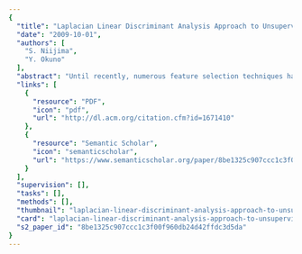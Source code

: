 ```yaml
---
{
  "title": "Laplacian Linear Discriminant Analysis Approach to Unsupervised Feature Selection",
  "date": "2009-10-01",
  "authors": [
    "S. Niijima",
    "Y. Okuno"
  ],
  "abstract": "Until recently, numerous feature selection techniques have been proposed and found wide applications in genomics and proteomics. For instance, feature/gene selection has proven to be useful for biomarker discovery from microarray and mass spectrometry data. While supervised feature selection has been explored extensively, there are only a few unsupervised methods that can be applied to exploratory data analysis. In this paper, we address the problem of unsupervised feature selection. First, we extend Laplacian linear discriminant analysis (LLDA) to unsupervised cases. Second, we propose a novel algorithm for computing LLDA, which is efficient in the case of high dimensionality and small sample size as in microarray data. Finally, an unsupervised feature selection method, called LLDA-based recursive feature elimination (LLDA-RFE), is proposed. We apply LLDA-RFE to several public data sets of cancer microarrays and compare its performance with those of Laplacian score and SVD-entropy, two state-of-the-art unsupervised methods, and with that of Fisher score, a supervised filter method. Our results demonstrate that LLDA-RFE outperforms Laplacian score and shows favorable performance against SVD-entropy. It performs even better than Fisher score for some of the data sets, despite the fact that LLDA-RFE is fully unsupervised.",
  "links": [
    {
      "resource": "PDF",
      "icon": "pdf",
      "url": "http://dl.acm.org/citation.cfm?id=1671410"
    },
    {
      "resource": "Semantic Scholar",
      "icon": "semanticscholar",
      "url": "https://www.semanticscholar.org/paper/8be1325c907ccc1c3f00f960db24d42ffdc3d5da"
    }
  ],
  "supervision": [],
  "tasks": [],
  "methods": [],
  "thumbnail": "laplacian-linear-discriminant-analysis-approach-to-unsupervised-feature-selection-thumb.jpg",
  "card": "laplacian-linear-discriminant-analysis-approach-to-unsupervised-feature-selection-card.jpg",
  "s2_paper_id": "8be1325c907ccc1c3f00f960db24d42ffdc3d5da"
}
---
```


